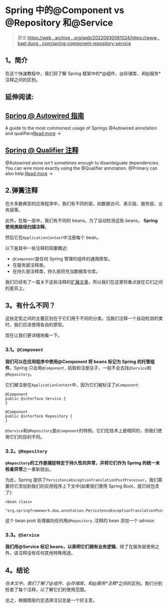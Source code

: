 # Spring 中的@Component vs @Repository 和@Service

> 原文:[https://web . archive . org/web/20220930061024/https://www . bael dung . com/spring-component-repository-service](https://web.archive.org/web/20220930061024/https://www.baeldung.com/spring-component-repository-service)

## **1。简介**

在这个快速教程中，我们将了解 Spring 框架中的*@组件、@存储库、*和*@服务*注释之间的区别。

## 延伸阅读:

## [Spring @ Autowired 指南](/web/20220827110142/https://www.baeldung.com/spring-autowire)

A guide to the most commonest usage of Springs @Autowired annotation and qualifiers[Read more](/web/20220827110142/https://www.baeldung.com/spring-autowire) →

## [Spring @ Qualifier 注释](/web/20220827110142/https://www.baeldung.com/spring-qualifier-annotation)

@Autowired alone isn't sometimes enough to disambiguate dependencies. You can wire more exactly using the @Qualifier annotation. @Primary can also help.[Read more](/web/20220827110142/https://www.baeldung.com/spring-qualifier-annotation) →

## 2.弹簧注释

在大多数典型的应用程序中，我们有不同的层，如数据访问、表示层、服务层、业务层等。

此外，在每一层中，我们有不同的 beans。为了自动检测这些 beans， **Spring 使用类路径扫描注释**。

然后它在`ApplicationContext`中注册每个 bean。

以下是其中一些注释的简要概述:

*   `@Component`是任何 Spring 管理的组件的通用原型。
*   在服务层注释类。
*   在持久层注释类，持久层将充当数据库仓库。

我们已经有了一篇关于这些注释的[扩展文章](/web/20220827110142/https://www.baeldung.com/spring-bean-annotations)，所以我们在这里将重点放在它们之间的差异上。

## **3。有什么不同？**

这些定型之间的主要区别在于它们用于不同的分类。当我们注释一个自动检测的类时，我们应该使用各自的原型。

现在让我们更详细地看一下。

### **3.1。`@Component`**

**我们可以在应用程序中使用@Component 将 beans 标记为 Spring 的托管组件**。Spring 只会用`@Component,` 拾取和注册豆子，一般不会去找`@Service`和`@Repository`。

它们被注册在`ApplicationContext`中，因为它们被标注了`@Component`:

```
@Component
public @interface Service {
} 
```

```
@Component
public @interface Repository {
} 
```

`@Service`和`@Repository`是`@Component`的特例。它们在技术上是相同的，但我们使用它们的目的不同。

### **3.2。`@Repository`**

**`@Repository`的工作是捕捉特定于持久性的异常，并将它们作为 Spring 的统一未检查异常**之一重新抛出。

为此，Spring 提供了`PersistenceExceptionTranslationPostProcessor`，我们需要将它添加到我们的应用程序上下文中(如果我们使用 Spring Boot，就已经包含了):

```
<bean class=
  "org.springframework.dao.annotation.PersistenceExceptionTranslationPostProcessor"/>
```

这个 bean post 处理器向任何用`@Repository.`注释的 bean 添加一个 advisor

### **3.3。`@Service`**

**我们用@Service 标记 beans，以表明它们拥有业务逻辑**。除了在服务层使用之外，该注释没有任何其他特殊用途。

## **4。结论**

**在本文中，我们了解了*@组件、@存储库、*和*@服务*注释**之间的区别。我们分别检查了每个注释，以了解它们的使用范围。

总之，根据图层约定选择注记总是一个好主意。